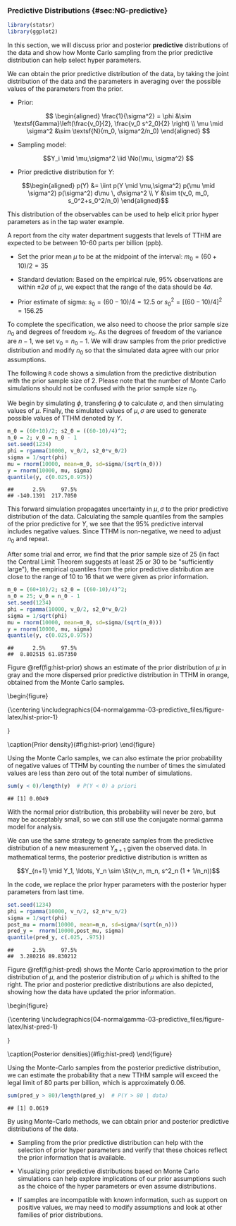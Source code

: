
### Predictive Distributions {#sec:NG-predictive}


```r
library(statsr)
library(ggplot2)
```





In this section, we will discuss prior and posterior **predictive** distributions of the data and show how Monte Carlo sampling from the prior predictive distribution can help select hyper parameters.

We can obtain the prior predictive distribution of the data, by taking the joint distribution of the data and the parameters in averaging over the possible values of the parameters from the prior.

* Prior:

$$ \begin{aligned}
\frac{1}{\sigma^2} = \phi &\sim \textsf{Gamma}\left(\frac{v_0}{2}, \frac{v_0 s^2_0}{2} \right) \\
\mu \mid \sigma^2  &\sim  \textsf{N}(m_0, \sigma^2/n_0)
\end{aligned} $$

* Sampling model:

$$Y_i \mid \mu,\sigma^2 \iid \No(\mu, \sigma^2) $$

* Prior predictive distribution for $Y$:

$$\begin{aligned}
p(Y) &= \iint p(Y \mid \mu,\sigma^2) p(\mu \mid \sigma^2) p(\sigma^2) d\mu \, d\sigma^2 \\
Y &\sim t(v_0, m_0, s_0^2+s_0^2/n_0)
\end{aligned}$$

This distribution of the observables can be used to help elicit prior hyper parameters as in the tap water example.

A report from the city water department suggests that levels of TTHM are expected to be between 10-60 parts per billion (ppb).

* Set the prior mean $\mu$ to be at the midpoint of the interval: $m_0 = (60+10)/2 = 35$

* Standard deviation: Based on the empirical rule, 95% observations are within $\pm 2\sigma$ of $\mu$, we expect that the range of the data should be $4\sigma$.

* Prior estimate of sigma: $s_0 = (60-10)/4 = 12.5$ or $s_0^2 = [(60-10)/4]^2 = 156.25$

To complete the specification, we also need to choose the prior sample size $n_0$ and degrees of freedom $v_0$. As the degrees of freedom of the variance are $n-1$, we set $v_0 = n_0 - 1$. We will draw samples from the prior predictive distribution and modify $n_0$ so that the simulated data agree with our prior assumptions.

The following `R` code shows a simulation from the predictive distribution with the prior sample size of 2. Please note that the number of Monte Carlo simulations should not be confused with the prior sample size $n_0$.

We begin by simulating $\phi$, transfering $\phi$ to calculate $\sigma$, and then simulating values of $\mu$. Finally, the simulated values of $\mu,\sigma$ are used to generate possible values of TTHM denoted by $Y$.


```r
m_0 = (60+10)/2; s2_0 = ((60-10)/4)^2;
n_0 = 2; v_0 = n_0 - 1
set.seed(1234)
phi = rgamma(10000, v_0/2, s2_0*v_0/2)
sigma = 1/sqrt(phi)
mu = rnorm(10000, mean=m_0, sd=sigma/(sqrt(n_0)))
y = rnorm(10000, mu, sigma)
quantile(y, c(0.025,0.975))
```

```
##      2.5%     97.5% 
## -140.1391  217.7050
```

This forward simulation propagates uncertainty in $\mu,\sigma$ to the prior predictive distribution of the data. Calculating the sample quantiles from the samples of the prior predictive for $Y$, we see that the 95% predictive interval includes negative values. Since TTHM is non-negative, we need to adjust $n_0$ and repeat.

After some trial and error, we find that the prior sample size of 25 (in fact the Central Limit Theorem suggests at least 25 or 30 to be "sufficiently large"), the empirical quantiles from the prior predictive distribution are close to the range of 10 to 16 that we were given as prior information.


```r
m_0 = (60+10)/2; s2_0 = ((60-10)/4)^2;
n_0 = 25; v_0 = n_0 - 1
set.seed(1234)
phi = rgamma(10000, v_0/2, s2_0*v_0/2)
sigma = 1/sqrt(phi)
mu = rnorm(10000, mean=m_0, sd=sigma/(sqrt(n_0)))
y = rnorm(10000, mu, sigma)
quantile(y, c(0.025,0.975))
```

```
##      2.5%     97.5% 
##  8.802515 61.857350
```

Figure \@ref(fig:hist-prior) shows an estimate of the prior distribution of $\mu$ in gray and the more dispersed prior predictive distribution in TTHM in orange, obtained from the Monte Carlo samples.

\begin{figure}

{\centering \includegraphics{04-normalgamma-03-predictive_files/figure-latex/hist-prior-1} 

}

\caption{Prior density}(\#fig:hist-prior)
\end{figure}

Using the Monte Carlo samples, we can also estimate the prior probability of negative values of TTHM by counting the number of times the simulated values are less than zero out of the total number of simulations.


```r
sum(y < 0)/length(y)  # P(Y < 0) a priori
```

```
## [1] 0.0049
```

With the normal prior distribution, this probability will never be zero, but may be acceptably small, so we can still use the conjugate normal gamma model for analysis.

We can use the same strategy to generate samples from the predictive distribution of a new measurement $Y_{n+1}$ given the observed data. In mathematical terms, the posterior predictive distribution is written as

$$Y_{n+1} \mid Y_1, \ldots, Y_n \sim \St(v_n, m_n, s^2_n (1 + 1/n_n))$$

In the code, we replace the prior hyper parameters with the posterior hyper parameters from last time.


```r
set.seed(1234)
phi = rgamma(10000, v_n/2, s2_n*v_n/2)
sigma = 1/sqrt(phi)
post_mu = rnorm(10000, mean=m_n, sd=sigma/(sqrt(n_n)))
pred_y =  rnorm(10000,post_mu, sigma)
quantile(pred_y, c(.025, .975))
```

```
##      2.5%     97.5% 
##  3.280216 89.830212
```

Figure \@ref(fig:hist-pred) shows the Monte Carlo approximation to the prior distribution of $\mu$, and the posterior distribution of $\mu$ which is shifted to the right. The prior and posterior predictive distributions are also depicted, showing how the data have updated the prior information.

\begin{figure}

{\centering \includegraphics{04-normalgamma-03-predictive_files/figure-latex/hist-pred-1} 

}

\caption{Posterior densities}(\#fig:hist-pred)
\end{figure}

Using the Monte-Carlo samples from the posterior predictive distribution, we can estimate the probability that a new TTHM sample will exceed the legal limit of 80 parts per billion, which is approximately 0.06.


```r
sum(pred_y > 80)/length(pred_y)  # P(Y > 80 | data)
```

```
## [1] 0.0619
```

By using Monte-Carlo methods, we can obtain prior and posterior predictive distributions of the data.

* Sampling from the prior predictive distribution can help with the selection of prior hyper parameters and verify that these choices reflect the prior information that is available.

* Visualizing prior predictive distributions based on Monte Carlo simulations can help explore implications of our prior assumptions such as the choice of the hyper parameters or even assume distributions.

* If samples are incompatible with known information, such as support on positive values, we may need to modify assumptions and look at other families of prior distributions.
